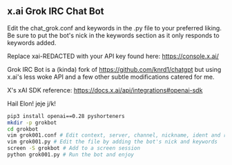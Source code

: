 ## x.ai Grok IRC Chat Bot
Edit the chat_grok.conf and keywords in the .py file to your preferred liking. Be sure to put the bot's nick in the keywords section as it only responds to keywords added.

Replace xai-REDACTED with your API key found here: https://console.x.ai/

Grok IRC Bot is a (kinda) fork of https://github.com/knrd1/chatgpt but using x.ai's less woke API and a few other subtle modifications catered for me.

X's xAI SDK reference: https://docs.x.ai/api/integrations#openai-sdk

Hail Elon! jeje j/k!

```bash
pip3 install openai==0.28 pyshorteners
mkdir -p grokbot
cd grokbot
vim grok001.conf # Edit context, server, channel, nickname, ident and realname
vim grok001.py # Edit the file by adding the bot's nick and keywords
screen -S grokbot # Add to a screen session
python grok001.py # Run the bot and enjoy
